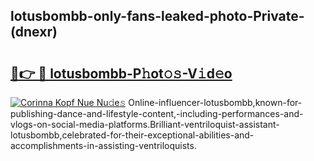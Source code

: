 ## lotusbombb-only-fans​-leaked-photo​-Private-(dnexr)


# <h2><a href="https://mediaupload.pro?title=lotusbombb&ref=git">🔗👉 🔴 lotusbombb-P𝚑ot𝚘𝚜-V𝚒d𝚎o</a></h2>

[![Corinna Kopf Nue Nu𝚍e𝚜](https://i.imgur.com/0qMVB7G.gif)](https://mediaupload.pro?title=lotusbombb&ref=git)
Online-influencer-lotusbombb,known-for-publishing-dance-and-lifestyle-content,-including-performances-and-vlogs-on-social-media-platforms.Brilliant-ventriloquist-assistant-lotusbombb,celebrated-for-their-exceptional-abilities-and-accomplishments-in-assisting-ventriloquists.  